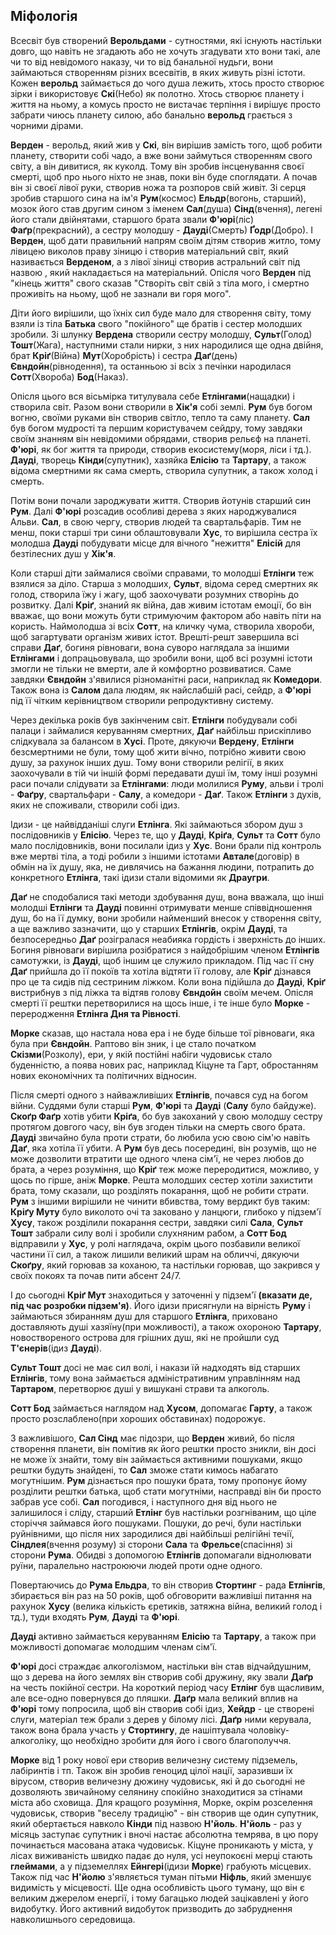 ## **Міфологія**

Всесвіт був створений **Верольдами** - сутностями, які існують настільки довго, що навіть не згадають або не хочуть згадувати хто вони такі, але чи то від невідомого наказу, чи то від банальної нудьги, вони займаються створенням різних всесвітів, в яких живуть різні істоти. Кожен **верольд** займається до чого душа лежить, хтось просто створює зірки і використовує **Скі**(Небо) як полотно. Хтось створює планету і життя на ньому, а комусь просто не вистачає терпіння і вирішує просто забрати чиюсь планету силою, або банально **верольд** грається з чорними дірами.

**Верден** - верольд, який жив у **Скі**, він вирішив замість того, щоб робити планету, створити собі чадо, а вже вони займуться створенням свого світу, а він дивитися, як куколд. Тому він зробив інсценування своєї смерті, щоб про нього ніхто не знав, поки він буде споглядати. А почав він зі своєї лівої руки, створив ножа та розпоров свій живіт. Зі серця зробив старшого сина на ім'я **Рум**(космос) **Ельдр**(вогонь, старший), мозок його став другим сином з іменем **Сал**(душа) **Сінд**(вчення), легені його стали двійнятами, старшого брата звали **Ф'юрі**(ліс) **Фаґр**(прекрасний), а сестру молодшу - **Дауді**(Смерть) **Ґодр**(Добро). І **Верден**, щоб дати правильний напрям своїм дітям створив житло, тому лівицею виколов праву зіницю і створив матеріальний світ, який називається **Верденом**, а з лівої зіниці створив астральний світ під назвою , який накладається на матеріальний. Опісля чого **Верден** під "кінець життя" свого сказав "Створіть світ свій з тіла мого, і смертно проживіть на ньому, щоб не зазнали ви горя мого".

Діти його вирішили, що їхніх сил буде мало для створення світу, тому взяли із тіла **Батька** свого "покійного" ще братів і сестер молодших зробили. Зі шлунку **Вердена** створили сестру молодшу, **Сульт**(Голод) **Тошт**(Жага), наступними стали нирки, з них народилися ще одна двійня, брат **Кріґ**(Війна) **Мут**(Хоробрість) і сестра **Даґ**(день) **Євндойн**(рівнодення), та останньою зі всіх з печінки народилася **Сотт**(Хвороба) **Бод**(Наказ).

Опісля цього вся вісьмірка титулувала себе **Етлінгами**(нащадки) і створила світ. Разом вони створили в **Хік'я** собі землі. **Рум** був богом вогню, своїми руками він створив світло, тепло та саму планету. **Сал** був богом мудрості та першим користувачем сейдру, тому завдяки своїм знанням він невідомими обрядами, створив рельєф на планеті. **Ф'юрі**, як бог життя та природи, створив екосистему(моря, ліси і тд.). **Дауді**, творець **Кінди**(супутник), хазяйка **Елісію** та **Тартару**, а також відома смертними як сама смерть, створила супутник, а також холод і смерть.

Потім вони почали зароджувати життя. Створив йотунів старший син **Рум**. Далі **Ф'юрі** розсадив особливі дерева з яких народжувалися Альви. **Сал**, в свою чергу, створив людей та свартальфарів. Тим не менш, поки старші три сини облаштовували **Хус**, то вирішила сестра їх молодша **Дауді** побудувати місце для вічного "нежиття" **Елісій** для безтілесних душ у **Хік'я**.

Коли старші діти займалися своїми справами, то молодші **Етлінги** теж взялися за діло. Старша з молодших, **Сульт**, відома серед смертних як голод, створила їжу і жагу, щоб заохочувати розумних створінь до розвитку. Далі **Кріґ**, знаний як війна, дав живим істотам емоції, бо він вважає, що вони можуть бути стримуючим фактором або навіть піти на користь. Наймолодша зі всіх **Сотт**, на кличку чума, створила хвороби, щоб загартувати організм живих істот. Врешті-решт завершила всі справи **Даґ**, богиня рівноваги, вона суворо наглядала за іншими **Етлінгами** і допрацьовувала, що зробили вони, щоб всі розумні істоти змогли не тільки не вмерти, але й комфортно розвиватися. Саме завдяки **Євндойн** з'явилися різноманітні раси, наприклад як **Комедори**. Також вона із **Салом** дала людям, як найслабшій расі, сейдр, а **Ф'юрі** під її чітким керівництвом створили репродуктивну систему.

Через декілька років був закінченим світ. **Етлінги** побудували собі палаци і займалися керуванням смертних, **Даґ** найбільш прискіпливо слідкувала за балансом в **Хусі**. Проте, дякуючи **Вердену**, **Етлінги** безсмертними не були, тому щоб жити вічно, потрібно живити свою душу, за рахунок інших душ. Тому вони створили релігії, в яких заохочували в тій чи іншій формі передавати душі їм, тому інші розумні раси почали слідувати за **Етлінгами**: люди молилися **Руму**, альви і тролі - **Фаґру**, свартальфари - **Салу**, а комедори - **Даґ**. Також **Етлінги** з духів, яких не споживали, створили собі ідиз.

Ідизи - це найвідданіші слуги **Етлінга**. Які займаються збором душ з послідовників у **Елісію**. Через те, що у **Дауді**, **Кріґа**, **Сульт** та **Сотт** було мало послідовників, вони посилали ідиз у **Хус**. Вони брали під контроль вже мертві тіла, а тоді робили з іншими істотами **Автале**(договір) в обмін на їх душу, яка, не дивлячись на бажання людини, потрапить до конкретного **Етлінга**, такі ідизи стали відомими як **Драугри**.

**Даґ** не сподобалися такі методи здобування душ, вона вважала, що інші молодші **Етлінги** та **Дауді** повинні отримувати менше співвідношення душ, бо на її думку, вони зробили найменший внесок у створення світу, а ще важливо зазначити, що у старших **Етлінгів**, окрім **Дауді**, та безпосередньо **Даґ** розігралася неабияка гордість і зверхність до інших. Богиня рівноваги вирішила розібратися з найдобрішим членом **Етлінгів** самотужки, із **Дауді**, щоб іншим це служило прикладом. Під час її сну **Даґ** прийшла до її покоїв та хотіла відтяти її голову, але **Кріґ** дізнався про це та сидів під сестриним ліжком. Коли вона підійшла до **Дауді**, **Кріґ** вистрибнув з під ліжка та відтяв голову **Євндойн** своїм мечем. Опісля смерті її рештки перетворилися на щось інше, і те інше було **Морке** - переродження **Етлінга Дня та Рівності**.

**Морке** сказав, що настала нова ера і не буде більше тої рівноваги, яка була при **Євндойн**. Раптово він зник, і це стало початком **Скізми**(Розколу), ери, у якій постійні набіги чудовиськ стало буденністю, а поява нових рас, наприклад Кіцуне та Гарт, обростанням нових економічних та політичних відносин.

Після смерті одного з найважливіших **Етлінгів**, почався суд на богом війни. Суддями були старші **Рум**, **Ф'юрі** та **Дауді** (**Салу** було байдуже). **Скоґр Фаґр** хотів убити **Кріґа**, бо був закоханий у свою молодшу сестру протягом довгого часу, він був згоден тільки на смерть свого брата. **Дауді** звичайно була проти страти, бо любила усю свою сім'ю навіть **Даґ**, яка хотіла її убити. А **Рум** був десь посередині, він розумів, що не може дозволити втратити ще одного члена сім'ї, не через любов до брата, а через розуміння, що **Кріґ** теж може переродитися, можливо, у щось по гірше, аніж **Морке**. Решта молодших сестер хотіли захистити брата, тому сказали, що розділять покарання, щоб не робити страти. **Рум** з іншими вирішили не чинити вбивства, тому вердикт був таким: **Кріґу Муту** було виколото очі та заковано у ланцюги, глибоко у підзем'ї **Хусу**, також розділили покарання сестри, завдяки силі **Сала**, **Сульт Тошт** забрали силу волі і зробили слухняним рабом, а **Сотт Бод** відправили у **Хус**, у ролі наглядача, окрім цього позбавили великої частини її сил, а також лишили великий шрам на обличчі, дякуючи **Скоґру**, який горював за коханою, та настільки горював, що закрився у своїх покоях та почав пити абсент 24/7.

І до сьогодні **Кріґ Мут** знаходиться у заточенні у підзем'ї **(вказати де, під час розробки підзем'я)**. Його ідизи присягнули на вірність **Руму** і займаються збиранням душ для старшого **Етлінга**, приховано доставляють душі хазяїну(при можливості), а також охороною **Тартару**, новоствореного острова для грішних душ, які не пройшли суд **Т'єнерів**(ідиз **Дауді**). 

**Сульт Тошт** досі не має сил волі, і накази їй надходять від старших **Етлінгів**, тому вона займається адміністративним управлінням над **Тартаром**, перетворює душі у вишукані страви та алкоголь.

**Сотт Бод** займається наглядом над **Хусом**, допомагає **Гарту**, а також просто розслаблено(при хороших обставинах) подорожує.

З важливішого, **Сал Сінд** має підозри, що **Верден** живий, бо після створення планети, він помітив як його рештки просто зникли, він досі не може їх знайти, тому він займається активними пошуками, якщо рештки будуть знайдені, то **Сал** зможе стати кимось набагато могутнішим. **Рум** дізнається про пошуки брата, тому пропонує йому розділити рештки батька, щоб стати могутніми, насправді він би просто забрав усе собі. **Сал** погодився, і наступного дня від нього не залишилося і сліду, старший **Етлінг** був настільки розгніваним, що ціле сторіччя займався його пошуками. Пошуки, до речі, були настільки руйнівними, що після них зародилися дві найбільші релігійні течії, **Сіндлея**(вчення розуму) зі сторони **Сала** та **Фрельсе**(спасіння) зі сторони **Рума**. Обидві з допомогою **Етлінгів** допомагали віднолювати руїни, паралельно настроюючи людей проти одне одного.

Повертаючись до **Рума Ельдра**, то він створив **Стортинг** - рада **Етлінгів**, збирається він раз на 50 років, щоб обговорити важливіші питання на рахунок **Хусу** (велика кількість єретиків, затяжна війна, великий голод і тд.), туди входять **Рум**, **Дауді** та **Ф'юрі**.

**Дауді** активно займається керуванням **Елісію** та **Тартару**, а також при можливості допомагає молодшим членам сім'ї.

**Ф'юрі** досі страждає алкоголізмом, настільки він став відчайдушним, що з дерева на його землях він створив собі дружину, яку звали **Даґр** на честь покійної сестри. На короткий період часу **Етлінг** був щасливим, але все-одно повернувся до пляшки. **Даґр** мала великий вплив на **Ф'юрі** тому попросила, щоб він створив собі ідиз, **Хейдр** - це створені слуги, матеріал теж брали з дерев у білому лісі. **Даґр** ними керувала, також вона брала участь у **Стортингу**, де нашіптувала чоловіку-алкоголіку, що необхідно зробити для його і свого благополуччя.

**Морке** від 1 року нової ери створив величезну систему підземель, лабіринтів і тп. Також він зробив геноцид цілої нації, заразивши їх вірусом, створив величезну дюжину чудовиськ, які й до сьогодні не дозволяють звичайному селянину спокійно знаходитися за стінами міста або сховища. Для кращого розуміння, Морке, окрім розселення чудовиськ, створив "веселу традицію" - він створив ще один супутник, який обертається навколо **Кінди** під назвою **Н'йоль**. **Н'йоль** - раз у місяць заступає супутник і вночі настає абсолютна темрява, в цю пору починається масована атака чудовиськ. Кіцуне проникають у міста, у лісах виживаність швидко падає до нуля, усі неупокоєні мерці стають **глеймами**, а у підземеллях **Ейнгері**(ідизи **Морке**) грабують місцевих. Також під час **Н'йолю** з'являється туман пітьми **Ніфль**, який зменшує видимість у місцевості. Ще одна особливість цього туману, що він є великим джерелом енергії, і тому багацько людей зацікавлені у його видобутку. Його активний видобуток призводить до забруднення навколишнього середовища.